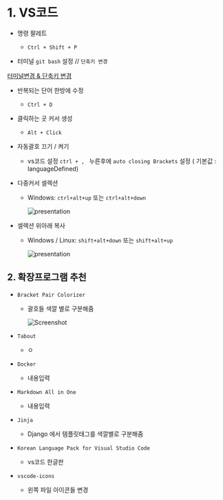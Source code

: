# 1. VS코드



- 명령 팔레트
  - `Ctrl + Shift + P` 



- 터미널 `git bash` 설정 // `단축키 변경` 

[터미널변경 & 단축키 변경](https://mishka.kr/2019/06/24/vscode-gitbash/)



- 반복되는 단어 한방에 수정
  
  - `Ctrl + D` 
  
- 클릭하는 곳 커서 생성
  
  - `Alt + Click` 
  
- 자동괄호 끄기 / 켜기

  - vs코드 설정 `ctrl + , ` 누른후에 `auto closing Brackets` 설정 ( 기본값 :  languageDefined)

- 다중커서 셀렉션

  - Windows: `ctrl+alt+up` 또는 `ctrl+alt+down`
    

    ![presentation](https://dpo58vnxvi356.cloudfront.net/image/5c9ee216-2a44-41ee-d39c-7246ae9c4b01.gif)

- 셀렉션 위아래 복사

  - Windows / Linux: `shift+alt+down` 또는 `shift+alt+up`

    ![presentation](https://dpo58vnxvi356.cloudfront.net/image/bbf40770-e2e0-42eb-927f-0e6e01715a29.gif)

    











## 2. 확장프로그램 추천



- `Bracket Pair Colorizer` 

  - 괄호들 색깔 별로 구분해줌

    ![Screenshot](https://github.com/CoenraadS/BracketPair/raw/master/images/example.png)

    

- `Tabout`
  - ㅇ
- `Docker`
  - 내용입력
- `Markdown All in One` 
  - 내용입력
- `Jinja`
  - Django 에서 템플릿태그를 색깔별로 구분해줌
- `Korean Language Pack for Visual Studio Code`
  - vs코드 한글판

- `vscode-icons` 
  - 왼쪽 파일 아이콘들 변경